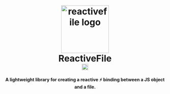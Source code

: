 <h1 align="center">
    <img alt="reactivefile logo" src="https://i.imgur.com/80tlZOU.png" width="150px"/>
	<br>
    ReactiveFile<br>
    <a href="https://github.com/judehunter/reactivefile/blob/master/LICENSE"><img src="https://img.shields.io/badge/license-MIT-blue.svg" alt="license-badge" height="20"></a>
</h1>
<h4 align="center">
    A lightweight library for creating a reactive ⚡️ binding between a JS object and a file.<br>
    <br>
</h4>
